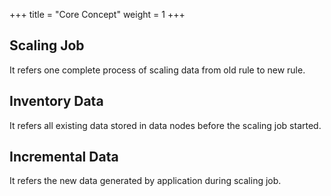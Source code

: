 +++
title = "Core Concept"
weight = 1
+++

## Scaling Job

It refers one complete process of scaling data from old rule to new rule.

## Inventory Data

It refers all existing data stored in data nodes before the scaling job started.

## Incremental Data

It refers the new data generated by application during scaling job.
